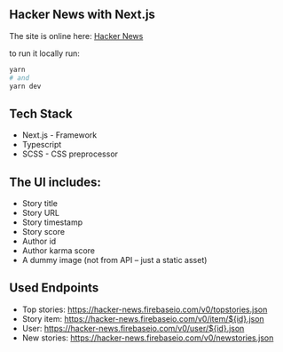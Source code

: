 

## Hacker News with Next.js

The site is online here: [Hacker News](https://hackernews-for-u.vercel.app)

to run it locally run:
```bash
yarn
# and
yarn dev
```

## Tech Stack
* Next.js - Framework
* Typescript
* SCSS - CSS preprocessor 

## The UI includes:
* Story title
* Story URL
* Story timestamp
* Story score
* Author id
* Author karma score
* A dummy image (not from API – just a static asset)

## Used Endpoints
* Top stories: https://hacker-news.firebaseio.com/v0/topstories.json
* Story item: https://hacker-news.firebaseio.com/v0/item/${id}.json
* User: https://hacker-news.firebaseio.com/v0/user/${id}.json
* New stories: https://hacker-news.firebaseio.com/v0/newstories.json

